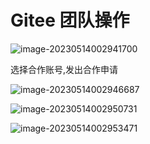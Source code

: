 # Gitee 团队操作

![image-20230514002941700](https://fastly.jsdelivr.net/gh/LetengZzz/img@main/Two-C/img/Java/202305140107947.png)

选择合作账号,发出合作申请

![image-20230514002946687](https://fastly.jsdelivr.net/gh/LetengZzz/img@main/Two-C/img/Java/202305140107262.png)

![image-20230514002950731](https://fastly.jsdelivr.net/gh/LetengZzz/img@main/Two-C/img/Java/202305140107523.png)

![image-20230514002953471](https://fastly.jsdelivr.net/gh/LetengZzz/img@main/Two-C/img/Java/202305140107666.png)

